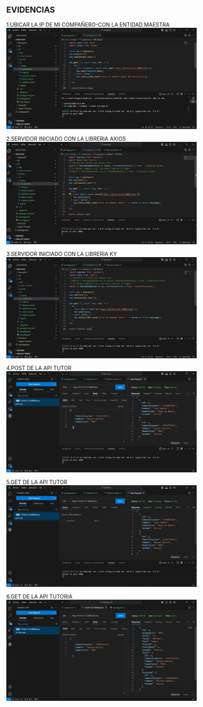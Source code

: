 
## EVIDENCIAS

1.UBICAR LA IP DE MI COMPAÑERO-CON LA ENTIDAD MAESTRA
![1](/Parcial2-P4/Evidencias-P4/1.jpg)

2.SERVIDOR INICIADO CON LA LIBRERIA AXIOS
![2](/Parcial2-P4/Evidencias-P4/2.jpg)

3.SERVIDOR INICIADO CON LA LIBRERIA KY
![3](/Parcial2-P4/Evidencias-P4/3.jpg)

4.POST DE LA API TUTOR
![4](/Parcial2-P4/Evidencias-P4/4.jpg)

5.GET DE LA API TUTOR
![5](/Parcial2-P4/Evidencias-P4/5.jpg)

6.GET DE LA API TUTORIA
![6](/Parcial2-P4/Evidencias-P4/6.jpg)